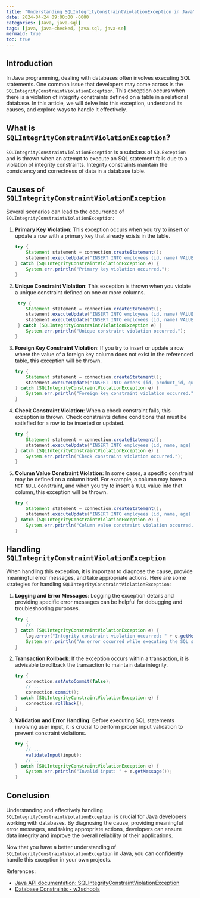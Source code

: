 ```yaml
---
title: "Understanding SQLIntegrityConstraintViolationException in Java"
date: 2024-04-24 09:00:00 -0000
categories: [Java, java.sql]
tags: [java, java-checked, java.sql, java-se]
mermaid: true
toc: true
---
```



## Introduction
In Java programming, dealing with databases often involves executing SQL statements. One common issue that developers may come across is the `SQLIntegrityConstraintViolationException`. This exception occurs when there is a violation of integrity constraints defined on a table in a relational database. In this article, we will delve into this exception, understand its causes, and explore ways to handle it effectively.

## What is `SQLIntegrityConstraintViolationException`?
`SQLIntegrityConstraintViolationException` is a subclass of `SQLException` and is thrown when an attempt to execute an SQL statement fails due to a violation of integrity constraints. Integrity constraints maintain the consistency and correctness of data in a database table.

## Causes of `SQLIntegrityConstraintViolationException`
Several scenarios can lead to the occurrence of `SQLIntegrityConstraintViolationException`:

1. **Primary Key Violation**: This exception occurs when you try to insert or update a row with a primary key that already exists in the table.

   ```java
   try {
       Statement statement = connection.createStatement();
       statement.executeUpdate("INSERT INTO employees (id, name) VALUES (1, 'John')");
   } catch (SQLIntegrityConstraintViolationException e) {
       System.err.println("Primary key violation occurred.");
   }
   ```
   
2. **Unique Constraint Violation**: This exception is thrown when you violate a unique constraint defined on one or more columns.

   ```java
    try {
       Statement statement = connection.createStatement();
       statement.executeUpdate("INSERT INTO employees (id, name) VALUES (1, 'John')");
       statement.executeUpdate("INSERT INTO employees (id, name) VALUES (1, 'Jane')");
    } catch (SQLIntegrityConstraintViolationException e) {
       System.err.println("Unique constraint violation occurred.");
   }
   ```

3. **Foreign Key Constraint Violation**: If you try to insert or update a row where the value of a foreign key column does not exist in the referenced table, this exception will be thrown.

   ```java
   try {
       Statement statement = connection.createStatement();
       statement.executeUpdate("INSERT INTO orders (id, product_id, quantity) VALUES (1, 100, 5)");
   } catch (SQLIntegrityConstraintViolationException e) {
       System.err.println("Foreign key constraint violation occurred.");
   }
   ```

4. **Check Constraint Violation**: When a check constraint fails, this exception is thrown. Check constraints define conditions that must be satisfied for a row to be inserted or updated.

   ```java
   try {
       Statement statement = connection.createStatement();
       statement.executeUpdate("INSERT INTO employees (id, name, age) VALUES (1, 'John', 10)");
   } catch (SQLIntegrityConstraintViolationException e) {
       System.err.println("Check constraint violation occurred.");
   }
   ```

5. **Column Value Constraint Violation**: In some cases, a specific constraint may be defined on a column itself. For example, a column may have a `NOT NULL` constraint, and when you try to insert a `NULL` value into that column, this exception will be thrown.

   ```java
   try {
       Statement statement = connection.createStatement();
       statement.executeUpdate("INSERT INTO employees (id, name, age) VALUES (1, 'John', NULL)");
   } catch (SQLIntegrityConstraintViolationException e) {
       System.err.println("Column value constraint violation occurred.");
   }
   ```

## Handling `SQLIntegrityConstraintViolationException`
When handling this exception, it is important to diagnose the cause, provide meaningful error messages, and take appropriate actions. Here are some strategies for handling `SQLIntegrityConstraintViolationException`:

1. **Logging and Error Messages**: Logging the exception details and providing specific error messages can be helpful for debugging and troubleshooting purposes.

   ```java
   try {
       // ...
   } catch (SQLIntegrityConstraintViolationException e) {
       log.error("Integrity constraint violation occurred: " + e.getMessage());
       System.err.println("An error occurred while executing the SQL statement.");
   }
   ```

2. **Transaction Rollback**: If the exception occurs within a transaction, it is advisable to rollback the transaction to maintain data integrity.

   ```java
   try {
       connection.setAutoCommit(false);
       // ...
       connection.commit();
   } catch (SQLIntegrityConstraintViolationException e) {
       connection.rollback();
   }
   ```

3. **Validation and Error Handling**: Before executing SQL statements involving user input, it is crucial to perform proper input validation to prevent constraint violations.

   ```java
   try {
       // ...
       validateInput(input);
       // ...
   } catch (SQLIntegrityConstraintViolationException e) {
       System.err.println("Invalid input: " + e.getMessage());
   }
   ```

## Conclusion
Understanding and effectively handling `SQLIntegrityConstraintViolationException` is crucial for Java developers working with databases. By diagnosing the cause, providing meaningful error messages, and taking appropriate actions, developers can ensure data integrity and improve the overall reliability of their applications.

Now that you have a better understanding of `SQLIntegrityConstraintViolationException` in Java, you can confidently handle this exception in your own projects.

References:
- [Java API documentation: SQLIntegrityConstraintViolationException](https://docs.oracle.com/javase/7/docs/api/java/sql/SQLIntegrityConstraintViolationException.html)
- [Database Constraints - w3schools](https://www.w3schools.com/sql/sql_constraints.asp)
